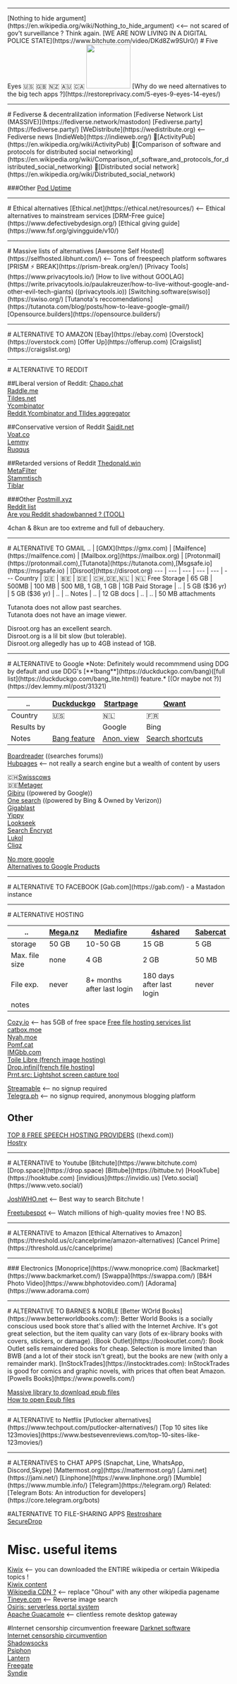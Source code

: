 
<hr>
[Nothing to hide argument](https://en.wikipedia.org/wiki/Nothing_to_hide_argument)  <<-- not scared of gov't surveillance ? Think again.  
[WE ARE NOW LIVING IN A DIGITAL POLICE STATE](https://www.bitchute.com/video/DKd8Zw9SUr0/)  
# Five Eyes  🇺🇸 🇬🇧 🇳🇿 🇦🇺 🇨🇦 
<img src="https://external-content.duckduckgo.com/iu/?u=https%3A%2F%2Fwww.liveenhanced.com%2Fwp-content%2Fuploads%2F2019%2F09%2FFive-eyes-alliance-spying.jpg&f=1&nofb=1" height=100>
[Why do we need alternatives to the big tech apps ?](https://restoreprivacy.com/5-eyes-9-eyes-14-eyes/)  

<hr>
# Fediverse & decentralilzation information
[Fediverse Network List (MASSIVE)](https://fediverse.network/mastodon)  
[Fediverse.party](https://fediverse.party/)  
[WeDistribute](https://wedistribute.org)  <-- Fediverse news  
[IndieWeb](https://indieweb.org/)  
📖[ActivityPub](https://en.wikipedia.org/wiki/ActivityPub)  
📖[Comparison of software and protocols for distributed social networking](https://en.wikipedia.org/wiki/Comparison_of_software_and_protocols_for_distributed_social_networking)  
📖[Distributed social network](https://en.wikipedia.org/wiki/Distributed_social_network)  

###Other
[Pod Uptime](https://podupti.me/)  
<hr>  
# Ethical alternatives
[Ethical.net](https://ethical.net/resources/)  <-- Ethical alternatives to mainstream services  
[DRM-Free guice](https://www.defectivebydesign.org/)  
[Ethical giving guide](https://www.fsf.org/givingguide/v10/)  
<hr>  
# Massive lists of alternatives
[Awesome Self Hosted](https://selfhosted.libhunt.com/) <-- Tons of freespeech platform softwares  
[PRISM ⚡ BREAK](https://prism-break.org/en/)  
[Privacy Tools](https://www.privacytools.io/)  
[How to live without GOOLAG](https://write.privacytools.io/paulakreuzer/how-to-live-without-google-and-other-evil-tech-giants) ((privacytools.io))  
[Switching.software(swiso)](https://swiso.org/)  
[Tutanota's reccomendations](https://tutanota.com/blog/posts/how-to-leave-google-gmail/)  
[Opensource.builders](https://opensource.builders/)  
<hr>  
# ALTERNATIVE TO AMAZON
[Ebay](https://ebay.com)  
[Overstock](https://overstock.com)  
[Offer Up](https://offerup.com)  
[Craigslist](https://craigslist.org)  
<hr>  
# ALTERNATIVE TO REDDIT 

##Liberal version of Reddit:
[Chapo.chat](https://www.chapo.chat/)  
[Raddle.me](https://raddle.me/)  
[Tildes.net](https://tildes.net/)  
[Ycombinator](https://news.ycombinator.com/)  
[Reddit,Ycombinator and TIldes aggregator](https://news.t0.vc/)  

##Conservative version of Reddit 
[Saidit.net](https://saidit.net/)  
[Voat.co](https://voat.co/)  
[Lemmy](https://dev.lemmy.ml/)  
[Ruqqus](https://www.ruqqus.com/)  

##Retarded versions of Reddit
[Thedonald.win](https://thedonald.win)  
[MetaFilter](https://www.metafilter.com/)  
[Stammtisch](https://stammtisch.tupambae.org/community)  
[Tiblar](https://tiblar.com/)  

###Other
[Postmill.xyz](https://postmill.xyz/)  
[Reddit list](https://www.reddit.com/r/RedditAlternatives/comments/fas4on/list_of_active_reddit_alternatives_50/)    
[Are you Reddit shadowbanned ? (TOOL)](https://nullprogram.com/am-i-shadowbanned/)  

4chan & 8kun are too extreme and full of debauchery.  
<hr>  
# ALTERNATIVE TO GMAIL
.. | [GMX](https://gmx.com) | [Mailfence](https://mailfence.com) | [Mailbox.org](https://mailbox.org) | [Protonmail](https://protonmail.com),[Tutanota](https://tutanota.com),[Msgsafe.io](https://msgsafe.io) | [Disroot](https://disroot.org)
--- | --- | --- | --- | --- | ---
Country | 🇩🇪 | 🇧🇪 | 🇩🇪 | 🇨🇭,🇩🇪,🇳🇱 | 🇳🇱
Free Storage | 65 GB | 500MB  | 100 MB | 500 MB, 1 GB, 1 GB | 1GB
Paid Storage  | .. | 5 GB ($36 yr) | 5 GB ($36 yr) |  .. | ..
 Notes | .. | 12 GB docs | .. | ..  | 50 MB attachments

Tutanota does not allow past searches.  
Tutanota does not have an image viewer.  

Disroot.org has an excellent search.  
Disroot.org is a lil bit slow (but tolerable).  
Disroot.org allegedly has up to 4GB instead of 1GB.  
<hr>  
# ALTERNATIVE to Google     
*Note: Definitely would recommmend using DDG by default and use DDG's [**!bang**](https://duckduckgo.com/bang)([full list](https://duckduckgo.com/bang_lite.html)) feature.*  
[(Or maybe not ?)](https://dev.lemmy.ml/post/31321)  

  .. | [Duckduckgo](https://duckduckgo.com) | [Startpage](https://startpage.com) | [Qwant](https://qwant.com) |  |  |
  --- | --- | --- | --- | --- | --- |
 Country | 🇺🇸 | 🇳🇱 | 🇫🇷 |  |  |
 Results by |  | Google | Bing |  |
 Notes | [Bang feature](https://duckduckgo.com/bang) | [Anon. view](https://www.startpage.com/en/search/proxy-help.html) | [Search shortcuts](https://help.qwant.com/help/qwant-search/searching/how-use-qwick/#help_details) |  |



[Boardreader](https://boardreader.com/) ((searches forums))  
[Hubpages](https://hubpages.com/)  <-- not really a search engine but a wealth of content by users  

🇨🇭[Swisscows](https://swisscows.com)  
🇩🇪[Metager](https://metager.org)  
[Gibiru](https://gibiru.com/)  ((powered by Google))  
[One search](https://www.onesearch.com/)  ((powered by Bing & Owned by Verizon))  
[Gigablast](https://www.gigablast.com)  
[Yippy](https://www.yippy.com/)  
[Lookseek](https://lookseek.com/)  
[Search Encrypt](https://www.searchencrypt.com/)  
[Lukol](https://www.lukol.com)  
[Cliqz](https://cliqz.com/)  

[No more google](https://nomoregoogle.com/)  
[Alternatives to Google Products](https://restoreprivacy.com/google-alternatives/)    
<hr>  
# ALTERNATIVE TO FACEBOOK
[Gab.com](https://gab.com/) - a Mastadon instance
<hr>  
# ALTERNATIVE HOSTING

.. | [Mega.nz](https://mega.nz/) | [Mediafire](https://www.mediafire.com/) | [4shared](https://4shared.com/) | [Sabercat](https://sabercathost.com/) 
--- | --- | --- | --- | ---
storage | 50 GB | 10-50 GB | 15 GB | 5 GB
Max. file size | none | 4 GB | 2 GB | 50 MB
File exp. | never | 8+ months after last login | 180 days after last login | never
notes |  |  |  | 

[Cozy.io](https://cozy.io/en/)  <-- has 5GB of free space
[Free file hosting services list](https://www.hostingadvice.com/how-to/free-file-hosting-services/)  
[catbox.moe](https://catbox.moe/)  
[Nyah.moe](https://nyah.moe/)  
[Pomf.cat](https://Pomf.cat)  
[IMGbb.com](https://imgbb.com/)  
[Toile Libre (french image hosting)](https://pix.toile-libre.org/)  
[Drop.infini[french file hosting]](https://drop.infini.fr/)  
[Prnt.src: Lightshot screen capture tool](https://prnt.sc/)  

[Streamable](https://streamable.com/)  <-- no signup required  
[Telegra.ph](https://telegra.ph/) <-- no signup required, anonymous blogging platform  

## Other
[TOP 8 FREE SPEECH HOSTING PROVIDERS](https://hexd.com/free-speech-hosting/)  ((hexd.com))  
[Hostry](https://hostry.com/)  
<hr>  
# ALTERNATIVE to Youtube
[Bitchute](https://www.bitchute.com)  
[Drop.space](https://drop.space)  
[Bittube](https://bittube.tv)  
[HookTube](https://hooktube.com)  
[invidious](https://invidio.us)  
[Veto.social](https://www.veto.social/)  
 
[JoshWHO.net](https://search.joshwho.net/)  <-- Best way to search Bitchute !  

[Freetubespot](https://www.freetubespot.com/)  <-- Watch millions of high-quality movies free ! NO BS.  

<hr>  
# ALTERNATIVE to Amazon
[Ethical Alternatives to Amazon](https://threshold.us/c/cancelprime/amazon-alternatives)  
[Cancel Prime](https://threshold.us/c/cancelprime)  
<hr>  
### Electronics
[Monoprice](https://www.monoprice.com)  
[Backmarket](https://www.backmarket.com/)  
[Swappa](https://swappa.com/)  
[B&H Photo Video](https://www.bhphotovideo.com/)  
[Adorama](https://www.adorama.com)  
<hr>  
# ALTERNATIVE TO BARNES & NOBLE
[Better WOrld Books](https://www.betterworldbooks.com/): Better World Books is a socially conscious used book store that's allied with the Internet Archive. It's got great selection, but the item quality can vary (lots of ex-library books with covers, stickers, or damage).  
[Book Outlet](https://bookoutlet.com/): Book Outlet sells remaindered books for cheap. Selection is more limited than BWB (and a lot of their stock isn't great), but the books are new (with only a remainder mark).  
[InStockTrades](https://instocktrades.com): InStockTrades is good for comics and graphic novels, with prices that often beat Amazon.  
[Powells Books](https://www.powells.com/)  

[Massive library to download epub files](https://b-ok.cc/book/2636085/0dbaff?dsource=recommend)  
[How to open Epub files](https://www.howtogeek.com/522907/how-to-open-epub-files-on-windows-10-without-microsoft-edge/)  
<hr>  
# ALTERNATIVE to Netflix
[Putlocker alternatives](https://www.techpout.com/putlocker-alternatives/)  
[Top 10 sites like 123movies](https://www.bestsevenreviews.com/top-10-sites-like-123movies/)  
<hr>  
# ALTERNATIVES to CHAT APPS (Snapchat, Line, WhatsApp, Discord,Skype)
[Mattermost.org](https://mattermost.org/)  
[Jami.net](https://jami.net/)  
[Linphone](https://www.linphone.org/)  
[Mumble](https://www.mumble.info/)  
[Telegram](https://telegram.org/)  
Related: [Telegram Bots: An introduction for developers](https://core.telegram.org/bots)  

#ALTERNATIVE TO FILE-SHARING APPS
[Restroshare](https://retroshare.cc/)  
[SecureDrop](https://securedrop.org/)  

# Misc. useful items
[Kiwix](https://www.kiwix.org/en/)  <-- you can downloaded the ENTIRE wikipedia or certain Wikipedia topics !  
[Kiwix content](https://wiki.kiwix.org/wiki/Content)  
[Wikipedia CDN ?](https://db0nus869y26v.cloudfront.net/en/Ghoul)  <-- replace "Ghoul" with any other wikipedia pagename
[Tineye.com](https://tineye.com/) <-- Reverse image search  
[Osiris: serverless portal system](http://www.osiris-sps.org/)  
[Apache Guacamole](https://guacamole.apache.org/)  <-- clientless remote desktop gateway

#Internet censorship circumvention freeware
[Darknet software](https://en.wikipedia.org/wiki/Darknet#Software)  
[Internet censorship circumvention](https://en.wikipedia.org/wiki/Internet_censorship_circumvention)  
[Shadowsocks](https://shadowsocks.org/en/index.html)  
[Psiphon](https://psiphon.ca/en/download.html?psiphonca)  
[Lantern](https://getlantern.org/en_US/index.html)  
[Freegate](http://www.internetfreedom.org/FreeGate.html)  
[Syndie](https://syndie.de/index.html)  

